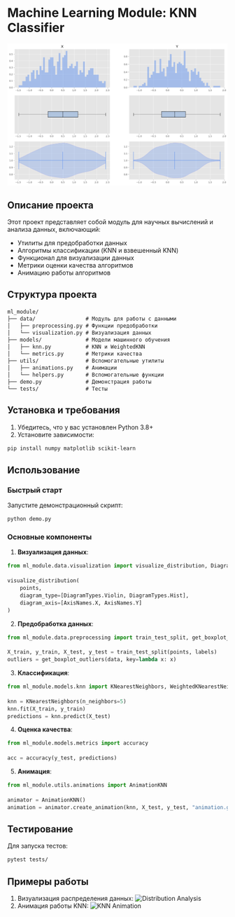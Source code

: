 # Machine Learning Module: KNN Classifier

![Example Visualization](./specification/images/analis.png)

## Описание проекта

Этот проект представляет собой модуль для научных вычислений и анализа данных, включающий:

- Утилиты для предобработки данных
- Алгоритмы классификации (KNN и взвешенный KNN)
- Функционал для визуализации данных
- Метрики оценки качества алгоритмов
- Анимацию работы алгоритмов

## Структура проекта

```
ml_module/
├── data/                # Модуль для работы с данными
│   ├── preprocessing.py # Функции предобработки
│   └── visualization.py # Визуализация данных
├── models/              # Модели машинного обучения
│   ├── knn.py           # KNN и WeightedKNN
│   └── metrics.py       # Метрики качества
├── utils/               # Вспомогательные утилиты
│   ├── animations.py    # Анимации
│   └── helpers.py       # Вспомогательные функции
├── demo.py              # Демонстрация работы
└── tests/               # Тесты
```

## Установка и требования

1. Убедитесь, что у вас установлен Python 3.8+
2. Установите зависимости:

```bash
pip install numpy matplotlib scikit-learn
```

## Использование

### Быстрый старт

Запустите демонстрационный скрипт:

```bash
python demo.py
```

### Основные компоненты

1. **Визуализация данных**:

```python
from ml_module.data.visualization import visualize_distribution, DiagramTypes, AxisNames

visualize_distribution(
    points,
    diagram_type=[DiagramTypes.Violin, DiagramTypes.Hist],
    diagram_axis=[AxisNames.X, AxisNames.Y]
)
```

2. **Предобработка данных**:

```python
from ml_module.data.preprocessing import train_test_split, get_boxplot_outliers

X_train, y_train, X_test, y_test = train_test_split(points, labels)
outliers = get_boxplot_outliers(data, key=lambda x: x)
```

3. **Классификация**:

```python
from ml_module.models.knn import KNearestNeighbors, WeightedKNearestNeighbors

knn = KNearestNeighbors(n_neighbors=5)
knn.fit(X_train, y_train)
predictions = knn.predict(X_test)
```

4. **Оценка качества**:

```python
from ml_module.models.metrics import accuracy

acc = accuracy(y_test, predictions)
```

5. **Анимация**:

```python
from ml_module.utils.animations import AnimationKNN

animator = AnimationKNN()
animation = animator.create_animation(knn, X_test, y_test, "animation.gif")
```

## Тестирование

Для запуска тестов:

```bash
pytest tests/
```

## Примеры работы

1. Визуализация распределения данных:
   ![Distribution Analysis](./images/analis.png)
2. Анимация работы KNN:
   ![KNN Animation](./images/knn_animate.gif)
